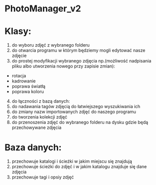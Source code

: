 # PhotoManager_v2

# Klasy:
1. do wyboru zdjęć z wybranego folderu 
2. do otwarcia programu w którym będziemy mogli edytować nasze zdjęcie 
3. do prostej modyfikacji wybranego zdjęcia np.(możliwość nadpisania pliku albo utworzenia nowego przy zapisie zmian):
  - rotacja
  - kadrowanie
  - poprawa światłą
  - poprawa koloru 
4. do łączności z bazą danych:
5. do nadawania tagów zdjęcią do łatwiejszego wyszukiwania ich
6. do zmiany nazw importowanych zdjęć do naszego programu 
7. do tworzenia kolekcji zdjęć 
8. do przenoszenia zdjęć do wybranego folderu na dysku gdzie będą przechowywane zdjęcia 


# Baza danych:
1. przechowuje katalogi i ścieżki w jakim miejscu się znajdują 
2. przechowuje ścieżki do zdjęć i w jakim katalogu znajduje się dane zdjęcia 
3. przechowuje tagi i opsiy zdjęć
